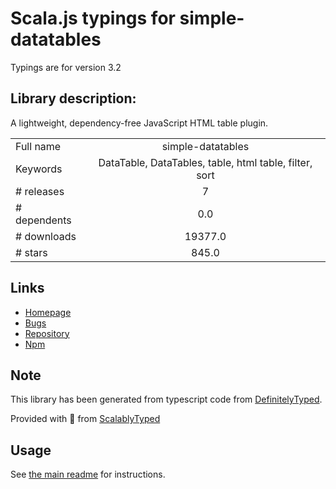 
# Scala.js typings for simple-datatables

Typings are for version 3.2

## Library description:
A lightweight, dependency-free JavaScript HTML table plugin.

|                    |                 |
| ------------------ | :-------------: |
| Full name          | simple-datatables |
| Keywords           | DataTable, DataTables, table, html table, filter, sort |
| # releases         | 7 |
| # dependents       | 0.0 |
| # downloads        | 19377.0 |
| # stars            | 845.0 |

## Links
- [Homepage](https://github.com/fiduswriter/Simple-DataTables#readme)
- [Bugs](https://github.com/fiduswriter/Simple-DataTables/issues)
- [Repository](https://github.com/fiduswriter/Simple-DataTables)
- [Npm](https://www.npmjs.com/package/simple-datatables)
    


## Note
This library has been generated from typescript code from [DefinitelyTyped](https://definitelytyped.org).

Provided with :purple_heart: from [ScalablyTyped](https://github.com/oyvindberg/ScalablyTyped)

## Usage
See [the main readme](../../readme.md) for instructions.


